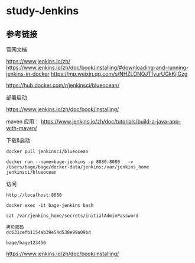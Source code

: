 # study-Jenkins

## 参考链接
官网文档

https://www.jenkins.io/zh/
https://www.jenkins.io/zh/doc/book/installing/#downloading-and-running-jenkins-in-docker
https://mp.weixin.qq.com/s/NHZLONQJTfyurUGkKjlGzg

https://hub.docker.com/r/jenkinsci/blueocean/

部署启动

https://www.jenkins.io/zh/doc/book/installing/

maven 应用： https://www.jenkins.io/zh/doc/tutorials/build-a-java-app-with-maven/

下载&启动

```
docker pull jenkinsci/blueocean

docker run --name=bage-jenkins -p 8080:8080   -v /Users/bage/bage/docker-data/jenkins:/var/jenkins_home jenkinsci/blueocean

```



访问

```
http://localhost:8080

docker exec -it bage-jenkins bash

cat /var/jenkins_home/secrets/initialAdminPassword

拷贝密码
dc631cefb1154ab39e54d538e99a09bd

bage/bage123456

```





https://www.jenkins.io/zh/doc/book/installing/